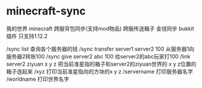 # minecraft-sync
我的世界 minecraft 跨服背包同步(支持mod物品) 跨服传送箱子 金钱同步 bukkit插件 只支持1.12.2

/sync list 查询各个服务器的钱 
/sync transfer server1 server2 100 从服务器1向服务器2转账100 
/sync give server2 abc 100 给server2的abc玩家打100 
/link server2 ziyuan x y z 把当前准星指的箱子和server2的ziyuan世界的 x y z位置的箱子连起来 
/xyz 打印当前准星指向的方块的x y z 
/servername 打印服务器名字 
/worldname 打印世界名字
